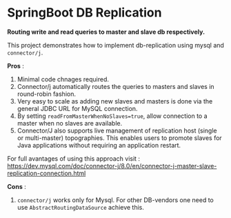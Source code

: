 # SpringBoot DB Replication 

**Routing write and read queries to master and slave db respectively.**

This project demonstrates how to implement db-replication using mysql and `connector/j`.

**Pros** :
1. Minimal code chnages required.
2. Connector/j automatically routes the queries to masters and slaves in round-robin fashion.
3. Very easy to scale as adding new slaves and masters is done via the general JDBC URL for MySQL connection. 
4. By setting `readFromMasterWhenNoSlaves=true`, allow connection to a master when no slaves are available.
5. Connector/J also supports live management of replication host (single or multi-master) topographies. This enables users to promote slaves for Java applications without requiring an application restart. 

For full avantages of using this approach visit : https://dev.mysql.com/doc/connector-j/8.0/en/connector-j-master-slave-replication-connection.html

**Cons** :
1. `connector/j` works only for Mysql. For other DB-vendors one need to use `AbstractRoutingDataSource` achieve this.
